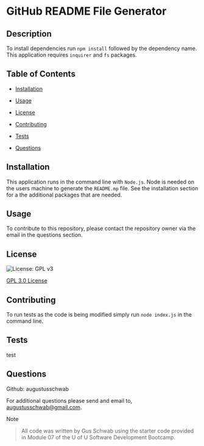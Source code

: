 # GitHub README File Generator
  
## Description
  
To install dependencies run `npm install` followed by the dependency name. This application requires `inquirer` and `fs` packages.
  
## Table of Contents
  
- [Installation](#installation)
  
- [Usage](#usage)
  
- [License](#license)
  
- [Contributing](#contributing)
  
- [Tests](#tests)
  
- [Questions](#questions)
  
## Installation
  
This application runs in the command line with `Node.js`. Node is needed on the users machine to generate the `README.mp` file. See the installation section for a the additional packages that are needed.
  
## Usage
  
To contribute to this repository, please contact the repository owner via the email in the questions section.
  
## License
  
![License: GPL v3](https://img.shields.io/badge/License-GPLv3-blue.svg)

[GPL 3.0 License](https://www.gnu.org/licenses/gpl-3.0)
  
## Contributing
  
To run tests as the code is being modified simply run `node index.js` in the command line.
  
## Tests
  
test
  
## Questions
  
Github: augustusschwab
  
For additional questions please send and email to, augustusschwab@gmail.com.
  

  
> [!NOTE]
  
>All code was written by Gus Schwab using the starter code provided in Module 07 of the U of U Software Development Bootcamp.
